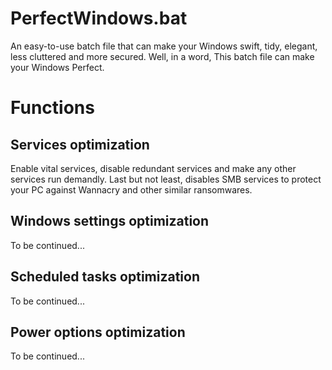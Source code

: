 # PerfectWindows.bat
An easy-to-use batch file that can make your Windows swift, tidy, elegant, less cluttered and more secured. Well, in a word, This batch file can make your Windows Perfect.

# Functions

## Services optimization
Enable vital services, disable redundant services and make any other services run demandly. Last but not least, disables SMB services to protect your PC against Wannacry and other similar ransomwares.

## Windows settings optimization
To be continued...

## Scheduled tasks optimization
To be continued...

## Power options optimization
To be continued...
